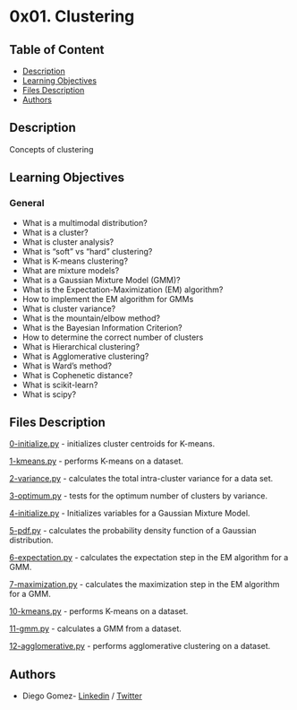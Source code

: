 # 0x01. Clustering

## Table of Content
* [Description](#description)
* [Learning Objectives](#learning-objectives)
* [Files Description](#files-description)
* [Authors](#authors)

## Description
Concepts of clustering


## Learning Objectives
### General

- What is a multimodal distribution?
- What is a cluster?
- What is cluster analysis?
- What is “soft” vs “hard” clustering?
- What is K-means clustering?
- What are mixture models?
- What is a Gaussian Mixture Model (GMM)?
- What is the Expectation-Maximization (EM) algorithm?
- How to implement the EM algorithm for GMMs
- What is cluster variance?
- What is the mountain/elbow method?
- What is the Bayesian Information Criterion?
- How to determine the correct number of clusters
- What is Hierarchical clustering?
- What is Agglomerative clustering?
- What is Ward’s method?
- What is Cophenetic distance?
- What is scikit-learn?
- What is scipy?


## Files Description

[0-initialize.py](0-initialize.py) - initializes cluster centroids for K-means.

[1-kmeans.py](1-kmeans.py) -  performs K-means on a dataset.

[2-variance.py](2-variance.py) - calculates the total intra-cluster variance for a data set.

[3-optimum.py](3-optimum.py) - tests for the optimum number of clusters by variance.

[4-initialize.py](4-initialize.py) - Initializes variables for a Gaussian Mixture Model.

[5-pdf.py](5-pdf.py) - calculates the probability density function of a Gaussian distribution.

[6-expectation.py](6-expectation.py) - calculates the expectation step in the EM algorithm for a GMM.

[7-maximization.py](7-maximization.py) - calculates the maximization step in the EM algorithm for a GMM. 

[10-kmeans.py](10-kmeans.py) - performs K-means on a dataset.

[11-gmm.py](11-gmm.py) - calculates a GMM from a dataset.

[12-agglomerative.py](12-agglomerative.py) - performs agglomerative clustering on a dataset.




## Authors
* Diego Gomez- [Linkedin](https://www.linkedin.com/in/diego-g%C3%B3mez-8861b61a1/) / [Twitter](https://twitter.com/dagomez2530)
